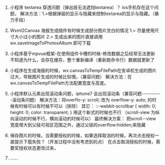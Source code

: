 1. 小程序 textarea 穿透问题（弹出层无法遮挡textarea）？
  ios手机存在这个问题，
  解决方法：1.>根据弹层的显示与隐藏来控制textarea的显示与隐藏。（暴力手段）

2. Wxml2Canvas 海报生成插件有时候生成部分图片空白的情况 
  1.> 尽量使用尺寸大小过小的图片
  2.> 生成出来的图片直接调用wx.saveImageToPhotosAlbum 即可下载

3. 小程序基于mpvue框架-在使用组件卡槽的时候-修改数据之后经常无法更新
  不知道为什么，会存在缓存，整个重新编译（重新跑命令行）数据就更新了

4. 小程序在生成海报的时候，wx.canvasToTempFilePath在安卓机生成的图片过大，导致图片生成的时候比较慢。（兼容问题）
  解决方法：在wx.canvasToTempFilePath方法配置宽度与高度。
  
5. 小程序默认元素出现滚动条问题，iphone7 会出现滚动条（兼容问题----------滚动条问题）
  解决方法：将overflo-y: scroll; 改为 overflow-y: auto; 的时候有时候可以有时候不可以（排除）
  其它：
  ::-webkit-scrollbar {
    width: 0;
    height: 0;
    color: transparent;
  }
  用这个新式的时候也不行 （scroll-view 为纵向滚动的时候不行，横向滚动的时候可以）
  最终解决方案：
  把scroll－view 宽度增大到父级可视区范围之外，通过父级的overflow:hidden;来隐藏

6. 保存图片的时候，当需要授权的时候，如果选择取消的时候，再次点击授权一直提示下载失败？（开发过程中没有考虑到的点）
   在点击取消授权的时候，需要奖授权状态更改过来，

7. ......